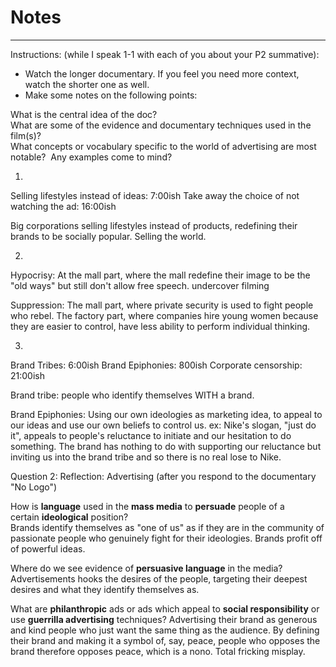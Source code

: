 # Notes
---
Instructions: (while I speak 1-1 with each of you about your P2 summative):  

-   Watch the longer documentary. If you feel you need more context, watch the shorter one as well.
-   Make some notes on the following points:  
    

What is the central idea of the doc?  
What are some of the evidence and documentary techniques used in the film(s)?  
What concepts or vocabulary specific to the world of advertising are most notable?  Any examples come to mind?

1. 
Selling lifestyles instead of ideas: 7:00ish
Take away the choice of not watching the ad: 16:00ish

Big corporations selling lifestyles instead of products, redefining their brands to be socially popular. Selling the world.


2. 
Hypocrisy: At the mall part, where the mall redefine their image to be the "old ways" but still don't allow free speech. undercover filming

Suppression: The mall part, where private security is used to fight people who rebel. The factory part, where companies hire young women because they are easier to control, have less ability to perform individual thinking.

3. 
Brand Tribes: 6:00ish
Brand Epiphonies: 800ish
Corporate censorship: 21:00ish

Brand tribe: people who identify themselves WITH a brand.

Brand Epiphonies: Using our own ideologies as marketing idea, to appeal to our ideas and use our own beliefs to control us. ex: Nike's slogan, "just do it", appeals to people's reluctance to initiate and our hesitation to do something. The brand has nothing to do with supporting our reluctance but inviting us into the brand tribe and so there is no real lose to Nike.

Question 2:
Reflection: Advertising (after you respond to the documentary "No Logo")  

  
How is **language** used in the **mass media** to **persuade** people of a certain **ideological** position?   
Brands identify themselves as "one of us" as if they are in the community of passionate people who genuinely fight for their ideologies. Brands profit off of powerful ideas.

Where do we see evidence of **persuasive language** in the media?  
Advertisements hooks the desires of the people, targeting their deepest desires and what they identify themselves as.

What are **philanthropic** ads or ads which appeal to **social responsibility** or use **guerrilla advertising** techniques?
Advertising their brand as generous and kind people who just want the same thing as the audience. By defining their brand and making it a symbol of, say, peace, people who opposes the brand therefore opposes peace, which is a nono. Total fricking misplay.